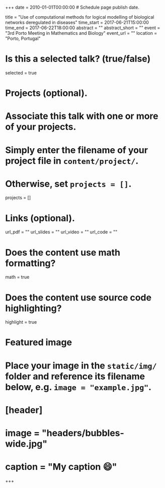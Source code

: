 +++
date = 2010-01-01T00:00:00  # Schedule page publish date.

title = "Use of computational methods for logical modelling of biological networks deregulated in diseases"
time_start = 2017-06-21T15:00:00
time_end = 2017-06-22T18:00:00
abstract = ""
abstract_short = ""
event = "3rd Porto Meeting in Mathematics and Biology"
event_url = ""
location = "Porto, Portugal"

# Is this a selected talk? (true/false)
selected = true

# Projects (optional).
#   Associate this talk with one or more of your projects.
#   Simply enter the filename of your project file in `content/project/`.
#   Otherwise, set `projects = []`.
projects = []

# Links (optional).
url_pdf = ""
url_slides = ""
url_video = ""
url_code = ""

# Does the content use math formatting?
math = true

# Does the content use source code highlighting?
highlight = true

# Featured image
# Place your image in the `static/img/` folder and reference its filename below, e.g. `image = "example.jpg"`.
# [header]
# image = "headers/bubbles-wide.jpg"
# caption = "My caption :smile:"

+++
